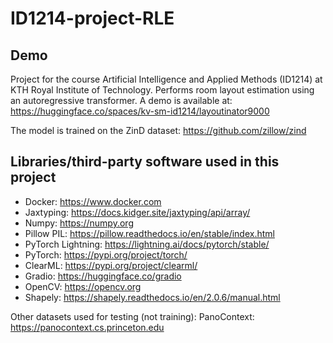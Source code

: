 # ID1214-project-RLE

## Demo
Project for the course Artificial Intelligence and Applied Methods (ID1214) at KTH Royal Institute of Technology. Performs room layout estimation using an autoregressive transformer.
A demo is available at: https://huggingface.co/spaces/kv-sm-id1214/layoutinator9000

The model is trained on the ZinD dataset: https://github.com/zillow/zind
## Libraries/third-party software used in this project 
- Docker: https://www.docker.com
- Jaxtyping: https://docs.kidger.site/jaxtyping/api/array/
- Numpy: https://numpy.org
- Pillow PIL: https://pillow.readthedocs.io/en/stable/index.html
- PyTorch Lightning: https://lightning.ai/docs/pytorch/stable/
- PyTorch: https://pypi.org/project/torch/
- ClearML: https://pypi.org/project/clearml/
- Gradio: https://huggingface.co/gradio
- OpenCV: https://opencv.org
- Shapely: https://shapely.readthedocs.io/en/2.0.6/manual.html

Other datasets used for testing (not training): 
PanoContext: https://panocontext.cs.princeton.edu
